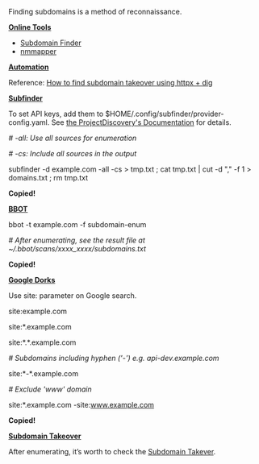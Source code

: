 Finding subdomains is a method of reconnaissance.

[**Online Tools**](https://exploit-notes.hdks.org/exploit/reconnaissance/subdomain/subdomain-discovery/#online-tools)

-   [Subdomain Finder](https://subdomainfinder.c99.nl/)
-   [nmmapper](https://www.nmmapper.com/)

[**Automation**](https://exploit-notes.hdks.org/exploit/reconnaissance/subdomain/subdomain-discovery/#automation)

Reference: [How to find subdomain takeover using httpx + dig](https://medium.com/@DrakenKun/how-to-find-subdomain-takeover-using-httpx-dig-5c2351d380b4)

[**Subfinder**](https://exploit-notes.hdks.org/exploit/reconnaissance/subdomain/subdomain-discovery/#subfinder)

To set API keys, add them to \$HOME/.config/subfinder/provider-config.yaml. See [the ProjectDiscovery's Documentation](https://docs.projectdiscovery.io/tools/subfinder/install#post-install-configuration) for details.

*\# -all: Use all sources for enumeration*

*\# -cs: Include all sources in the output*

subfinder -d example.com -all -cs \> tmp.txt ; cat tmp.txt \| cut -d "," -f 1 \> domains.txt ; rm tmp.txt

**Copied!**

[**BBOT**](https://exploit-notes.hdks.org/exploit/reconnaissance/subdomain/subdomain-discovery/#bbot)

bbot -t example.com -f subdomain-enum

*\# After enumerating, see the result file at \~/.bbot/scans/xxxx_xxxx/subdomains.txt*

**Copied!**

[**Google Dorks**](https://exploit-notes.hdks.org/exploit/reconnaissance/subdomain/subdomain-discovery/#google-dorks)

Use site: parameter on Google search.

site:example.com

site:\*.example.com

site:\*.\*.example.com

*\# Subdomains including hyphen ('-') e.g. api-dev.example.com*

site:\*-\*.example.com

*\# Exclude 'www' domain*

site:\*.example.com -site:www.example.com

**Copied!**

[**Subdomain Takeover**](https://exploit-notes.hdks.org/exploit/reconnaissance/subdomain/subdomain-discovery/#subdomain-takeover)

After enumerating, it’s worth to check the [Subdomain Takever](https://exploit-notes.hdks.org/exploit/reconnaissance/subdomain/subdomain-takeover/).
